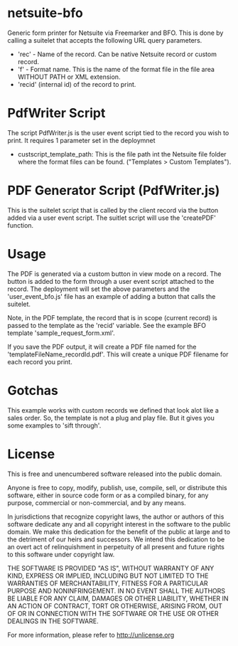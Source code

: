 # netsuite-bfo
Generic form printer for Netsuite via Freemarker and BFO.
This is done by calling a suitelet that accepts the following URL query parameters.
* 'rec' - Name of the record. Can be native Netsuite record or custom record.
* 'f' - Format name. This is the name of the format file in the file area WITHOUT PATH or XML extension.
* 'recid' (internal id) of the record to print.

# PdfWriter Script
The script PdfWriter.js is the user event script tied to the record you wish to print. It requires 1 parameter set in the deploymnet

* custscript_template_path: This is the file path int the Netsuite file folder where the format files can be found. ("Templates > Custom Templates").

# PDF Generator Script (PdfWriter.js)
This is the suitelet script that is called by the client record via the button added via a user event script. The suitlet script will use the 'createPDF' function.

# Usage
The PDF is generated via a custom button in view mode on a record. The button is added to the form through a user event script attached to the record.
The deployment will set the above parameters and the 'user_event_bfo.js' file has an example of adding a button that calls the suitelet.

Note, in the PDF template, the record that is in scope (current record) is passed to the template as the 'recid' variable. See the example BFO template 'sample_request_form.xml'.

If you save the PDF output, it will create a PDF file named for the 'templateFileName_recordId.pdf'. This will create a unique PDF filename for each record you print.

# Gotchas
This example works with custom records we defined that look alot like a sales order. So, the template is not a plug and play file. But it gives you some examples to 'sift through'.

# License
This is free and unencumbered software released into the public domain.

Anyone is free to copy, modify, publish, use, compile, sell, or
distribute this software, either in source code form or as a compiled
binary, for any purpose, commercial or non-commercial, and by any
means.

In jurisdictions that recognize copyright laws, the author or authors
of this software dedicate any and all copyright interest in the
software to the public domain. We make this dedication for the benefit
of the public at large and to the detriment of our heirs and
successors. We intend this dedication to be an overt act of
relinquishment in perpetuity of all present and future rights to this
software under copyright law.

THE SOFTWARE IS PROVIDED "AS IS", WITHOUT WARRANTY OF ANY KIND,
EXPRESS OR IMPLIED, INCLUDING BUT NOT LIMITED TO THE WARRANTIES OF
MERCHANTABILITY, FITNESS FOR A PARTICULAR PURPOSE AND NONINFRINGEMENT.
IN NO EVENT SHALL THE AUTHORS BE LIABLE FOR ANY CLAIM, DAMAGES OR
OTHER LIABILITY, WHETHER IN AN ACTION OF CONTRACT, TORT OR OTHERWISE,
ARISING FROM, OUT OF OR IN CONNECTION WITH THE SOFTWARE OR THE USE OR
OTHER DEALINGS IN THE SOFTWARE.

For more information, please refer to <http://unlicense.org>